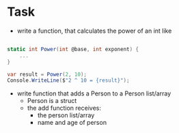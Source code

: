 # Task

- write a function, that calculates the power of an int like
```csharp

static int Power(int @base, int exponent) {
    ...
}

var result = Power(2, 10);
Console.WriteLine($"2 ^ 10 = {result}");
```
- write function that adds a Person to a Person list/array
  - Person is a struct
  - the add function receives:
    - the person list/array
    - name and age of person
